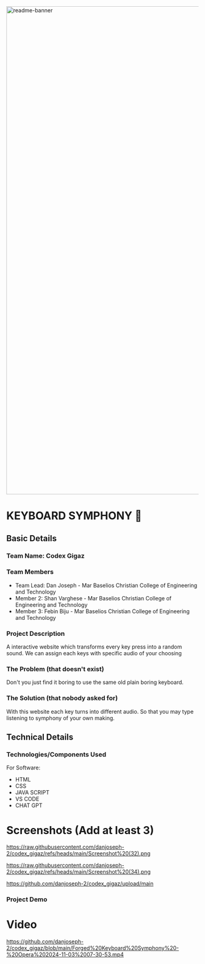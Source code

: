 <img width="1280" alt="readme-banner" src="https://github.com/user-attachments/assets/35332e92-44cb-425b-9dff-27bcf1023c6c">

# KEYBOARD SYMPHONY 🎯


## Basic Details
### Team Name: Codex Gigaz


### Team Members
- Team Lead: Dan Joseph - Mar Baselios Christian College of Engineering and Technology
- Member 2: Shan Varghese - Mar Baselios Christian College of Engineering and Technology
- Member 3: Febin Biju - Mar Baselios Christian College of Engineering and Technology

### Project Description
A interactive website which transforms every key press into a random sound. We can assign each keys with specific audio of your choosing

### The Problem (that doesn't exist)
Don't you just find it boring to use the same old plain boring keyboard.

### The Solution (that nobody asked for)
With this website each key turns into different audio. So that you may type listening to symphony of your own making.

## Technical Details
### Technologies/Components Used
For Software:
- HTML
- CSS
- JAVA SCRIPT
- VS CODE
- CHAT GPT

# Screenshots (Add at least 3)
https://raw.githubusercontent.com/danjoseph-2/codex_gigaz/refs/heads/main/Screenshot%20(32).png

https://raw.githubusercontent.com/danjoseph-2/codex_gigaz/refs/heads/main/Screenshot%20(34).png

https://github.com/danjoseph-2/codex_gigaz/upload/main

### Project Demo
# Video
https://github.com/danjoseph-2/codex_gigaz/blob/main/Forged%20Keyboard%20Symphony%20-%20Opera%202024-11-03%2007-30-53.mp4



